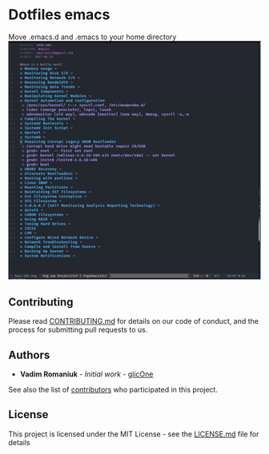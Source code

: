 # Dotfiles emacs
Move .emacs.d and .emacs to your home directory
![1](https://raw.githubusercontent.com/RomaniukVadim/dot_emacs/master/screen/screen.png)

## Contributing

Please read [CONTRIBUTING.md](CONTRIBUTING.md) for details on our code of conduct, and the process for submitting pull requests to us.

## Authors

* **Vadim Romaniuk** - *Initial work* - [glicOne](https://github.com/RomaniukVadim)

See also the list of [contributors](https://github.com/RomaniukVadim/dot_emacs/contributors) who participated in this project.

## License

This project is licensed under the MIT License - see the [LICENSE.md](LICENSE.md) file for details

